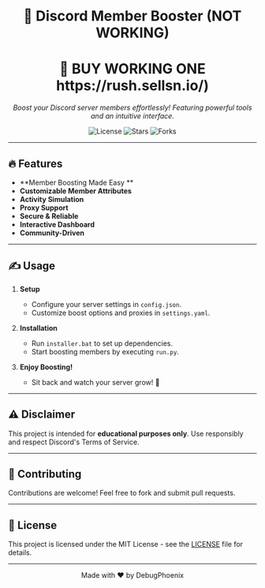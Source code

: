 <h1 align="center">🚀 Discord Member Booster (NOT WORKING)</h1>
<h1 align="center">🚀 BUY WORKING ONE https://rush.sellsn.io/)</h1>

<p align="center">
    <em>Boost your Discord server members effortlessly! Featuring powerful tools and an intuitive interface.</em>
</p>

<p align="center">
    <img src="https://img.shields.io/badge/License-MIT-blue.svg" alt="License">
    <img src="https://img.shields.io/github/stars/DebugPhoenix/Discord-Member-Booster-" alt="Stars">
    <img src="https://img.shields.io/github/forks/DebugPhoenix/Discord-Member-Booster-" alt="Forks">
</p>

---

## 🔥  Features

- **Member Boosting Made Easy **
- **Customizable Member Attributes**
- **Activity Simulation**
- **Proxy Support**
- **Secure & Reliable**
- **Interactive Dashboard**
- **Community-Driven**

---

## ✍️  Usage

1. **Setup**
   - Configure your server settings in `config.json`.
   - Customize boost options and proxies in `settings.yaml`.

2. **Installation**
   - Run `installer.bat` to set up dependencies.
   - Start boosting members by executing `run.py`.

3. **Enjoy Boosting!**
   - Sit back and watch your server grow! 🌟

---

## ⚠️ Disclaimer

This project is intended for **educational purposes only**. Use responsibly and respect Discord's Terms of Service.

---

## 🌟 Contributing

Contributions are welcome! Feel free to fork and submit pull requests.

---

## 📝 License

This project is licensed under the MIT License - see the [LICENSE](LICENSE) file for details.


---

<p align="center">
    Made with ❤️ by DebugPhoenix
</p>
